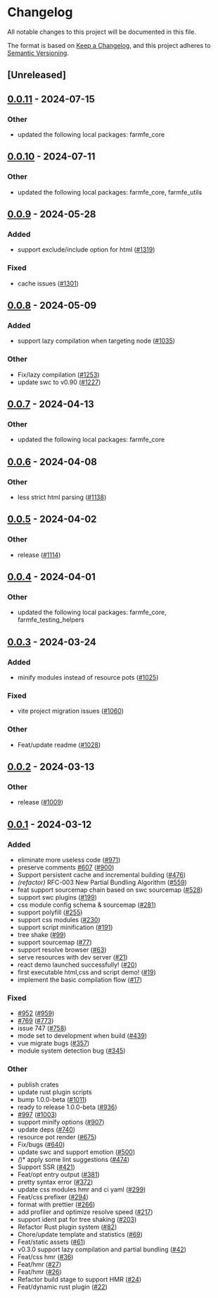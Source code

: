 # Changelog
All notable changes to this project will be documented in this file.

The format is based on [Keep a Changelog](https://keepachangelog.com/en/1.0.0/),
and this project adheres to [Semantic Versioning](https://semver.org/spec/v2.0.0.html).

## [Unreleased]

## [0.0.11](https://github.com/farm-fe/farm/compare/farmfe_toolkit-v0.0.10...farmfe_toolkit-v0.0.11) - 2024-07-15

### Other
- updated the following local packages: farmfe_core

## [0.0.10](https://github.com/farm-fe/farm/compare/farmfe_toolkit-v0.0.9...farmfe_toolkit-v0.0.10) - 2024-07-11

### Other
- updated the following local packages: farmfe_core, farmfe_utils

## [0.0.9](https://github.com/farm-fe/farm/compare/farmfe_toolkit-v0.0.8...farmfe_toolkit-v0.0.9) - 2024-05-28

### Added
- support exclude/include option for html ([#1319](https://github.com/farm-fe/farm/pull/1319))

### Fixed
- cache issues ([#1301](https://github.com/farm-fe/farm/pull/1301))

## [0.0.8](https://github.com/farm-fe/farm/compare/farmfe_toolkit-v0.0.7...farmfe_toolkit-v0.0.8) - 2024-05-09

### Added
- support lazy compilation when targeting node ([#1035](https://github.com/farm-fe/farm/pull/1035))

### Other
- Fix/lazy compilation ([#1253](https://github.com/farm-fe/farm/pull/1253))
- update swc to v0.90 ([#1227](https://github.com/farm-fe/farm/pull/1227))

## [0.0.7](https://github.com/farm-fe/farm/compare/farmfe_toolkit-v0.0.6...farmfe_toolkit-v0.0.7) - 2024-04-13

### Other
- updated the following local packages: farmfe_core

## [0.0.6](https://github.com/farm-fe/farm/compare/farmfe_toolkit-v0.0.5...farmfe_toolkit-v0.0.6) - 2024-04-08

### Other
- less strict html parsing ([#1138](https://github.com/farm-fe/farm/pull/1138))

## [0.0.5](https://github.com/farm-fe/farm/compare/farmfe_toolkit-v0.0.4...farmfe_toolkit-v0.0.5) - 2024-04-02

### Other
- release ([#1114](https://github.com/farm-fe/farm/pull/1114))

## [0.0.4](https://github.com/farm-fe/farm/compare/farmfe_toolkit-v0.0.3...farmfe_toolkit-v0.0.4) - 2024-04-01

### Other
- updated the following local packages: farmfe_core, farmfe_testing_helpers

## [0.0.3](https://github.com/farm-fe/farm/compare/farmfe_toolkit-v0.0.2...farmfe_toolkit-v0.0.3) - 2024-03-24

### Added
- minify modules instead of resource pots ([#1025](https://github.com/farm-fe/farm/pull/1025))

### Fixed
- vite project migration issues ([#1060](https://github.com/farm-fe/farm/pull/1060))

### Other
- Feat/update readme ([#1028](https://github.com/farm-fe/farm/pull/1028))

## [0.0.2](https://github.com/farm-fe/farm/compare/farmfe_toolkit-v0.0.1...farmfe_toolkit-v0.0.2) - 2024-03-13

### Other
- release ([#1009](https://github.com/farm-fe/farm/pull/1009))

## [0.0.1](https://github.com/farm-fe/farm/releases/tag/farmfe_toolkit-v0.0.1) - 2024-03-12

### Added
- eliminate more useless code ([#971](https://github.com/farm-fe/farm/pull/971))
- preserve comments [#607](https://github.com/farm-fe/farm/pull/607) ([#900](https://github.com/farm-fe/farm/pull/900))
- Support persistent cache and incremental building ([#476](https://github.com/farm-fe/farm/pull/476))
- *(refactor)* RFC-003 New Partial Bundling Algorithm ([#559](https://github.com/farm-fe/farm/pull/559))
- feat support sourcemap chain based on swc sourcemap ([#528](https://github.com/farm-fe/farm/pull/528))
- support swc plugins ([#199](https://github.com/farm-fe/farm/pull/199))
- css module config schema & sourcemap ([#281](https://github.com/farm-fe/farm/pull/281))
- support polyfill ([#255](https://github.com/farm-fe/farm/pull/255))
- support css modules ([#230](https://github.com/farm-fe/farm/pull/230))
- support script minification ([#191](https://github.com/farm-fe/farm/pull/191))
- tree shake ([#99](https://github.com/farm-fe/farm/pull/99))
- support sourcemap ([#77](https://github.com/farm-fe/farm/pull/77))
- support resolve browser ([#63](https://github.com/farm-fe/farm/pull/63))
- serve resources with dev server ([#21](https://github.com/farm-fe/farm/pull/21))
- react demo launched successfully! ([#20](https://github.com/farm-fe/farm/pull/20))
- first executable html,css and script demo! ([#19](https://github.com/farm-fe/farm/pull/19))
- implement the basic compilation flow ([#17](https://github.com/farm-fe/farm/pull/17))

### Fixed
- [#952](https://github.com/farm-fe/farm/pull/952) ([#959](https://github.com/farm-fe/farm/pull/959))
- [#769](https://github.com/farm-fe/farm/pull/769) ([#773](https://github.com/farm-fe/farm/pull/773))
- issue 747 ([#758](https://github.com/farm-fe/farm/pull/758))
- mode set to development when build ([#439](https://github.com/farm-fe/farm/pull/439))
- vue migrate bugs ([#357](https://github.com/farm-fe/farm/pull/357))
- module system detection bug ([#345](https://github.com/farm-fe/farm/pull/345))

### Other
- publish crates
- update rust plugin scripts
- bump 1.0.0-beta ([#1011](https://github.com/farm-fe/farm/pull/1011))
- ready to release 1.0.0-beta ([#936](https://github.com/farm-fe/farm/pull/936))
- [#997](https://github.com/farm-fe/farm/pull/997) ([#1003](https://github.com/farm-fe/farm/pull/1003))
- support minify options ([#907](https://github.com/farm-fe/farm/pull/907))
- update deps ([#740](https://github.com/farm-fe/farm/pull/740))
- resource pot render ([#675](https://github.com/farm-fe/farm/pull/675))
- Fix/bugs ([#640](https://github.com/farm-fe/farm/pull/640))
- update swc and support emotion ([#500](https://github.com/farm-fe/farm/pull/500))
- *(*)* apply some lint suggestions ([#474](https://github.com/farm-fe/farm/pull/474))
- Support SSR ([#421](https://github.com/farm-fe/farm/pull/421))
- Feat/opt entry output ([#381](https://github.com/farm-fe/farm/pull/381))
- pretty syntax error ([#372](https://github.com/farm-fe/farm/pull/372))
- update css modules hmr and ci yaml ([#299](https://github.com/farm-fe/farm/pull/299))
- Feat/css prefixer ([#294](https://github.com/farm-fe/farm/pull/294))
- format with prettier ([#266](https://github.com/farm-fe/farm/pull/266))
- add profiler and optimize resolve speed ([#217](https://github.com/farm-fe/farm/pull/217))
- support ident pat for tree shaking ([#203](https://github.com/farm-fe/farm/pull/203))
- Refactor Rust plugin system ([#82](https://github.com/farm-fe/farm/pull/82))
- Chore/update template and statistics ([#69](https://github.com/farm-fe/farm/pull/69))
- Feat/static assets ([#61](https://github.com/farm-fe/farm/pull/61))
- v0.3.0 support lazy compilation and partial bundling ([#42](https://github.com/farm-fe/farm/pull/42))
- Feat/css hmr ([#36](https://github.com/farm-fe/farm/pull/36))
- Feat/hmr ([#27](https://github.com/farm-fe/farm/pull/27))
- Feat/hmr ([#26](https://github.com/farm-fe/farm/pull/26))
- Refactor build stage to support HMR ([#24](https://github.com/farm-fe/farm/pull/24))
- Feat/dynamic rust plugin ([#22](https://github.com/farm-fe/farm/pull/22))
